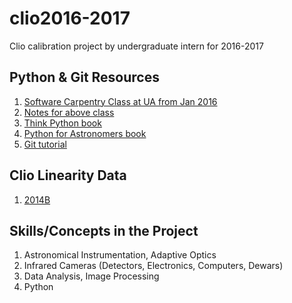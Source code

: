 # clio2016-2017
Clio calibration project by undergraduate intern for 2016-2017

## Python & Git Resources
1. [Software Carpentry Class at UA from Jan 2016](http://bjoyce3.github.io/2016-01-30-UofArizonaIntroPython/)
2. [Notes for above class](http://pad.software-carpentry.org/2016-01-30-UofArizonaIntroPython)
3. [Think Python book](http://www.greenteapress.com/thinkpython/thinkpython.pdf)
4. [Python for Astronomers book](https://prappleizer.github.io/textbook.pdf)
5. [Git tutorial](https://try.github.io/levels/1/challenges/1)

## Clio Linearity Data
1. [2014B](https://zero.as.arizona.edu/wiki/pages/M5G9b1f4/Calibration_Data__2014B.html)

## Skills/Concepts in the Project
1. Astronomical Instrumentation, Adaptive Optics
2. Infrared Cameras (Detectors, Electronics, Computers, Dewars)
3. Data Analysis, Image Processing
4. Python
